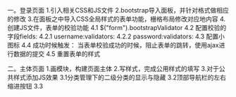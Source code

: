 一。登录页面
1.引入相关CSS和JS文件
2.bootstrap导入面板，并针对格式做相应的修改
3.在面板之中导入CSS全局样式的表单功能，栅格布局修改对应地内容
4.创建JS文件，表单的校验功能
    4.1 $("form").bootstrapValidator
    4.2 配置校验的字段fields:
        4.2.1 username:validators:
        4.2.2 password:validators:
    4.3 配置小图标
    4.4 成功时候触发： 当表单校验成功的时候，阻止表单的跳转，使用ajax进行数据的提交
    4.5 重置表单的样式

二。主体页面
1.画模块，构建页面主体
2.写样式，完成公用样式的填写
3.对于公共样式添加JS效果
    3.1分类管理下的二级分类的显示与隐藏
    3.2顶部导航栏的左右缩进按钮
    3.3

    
    